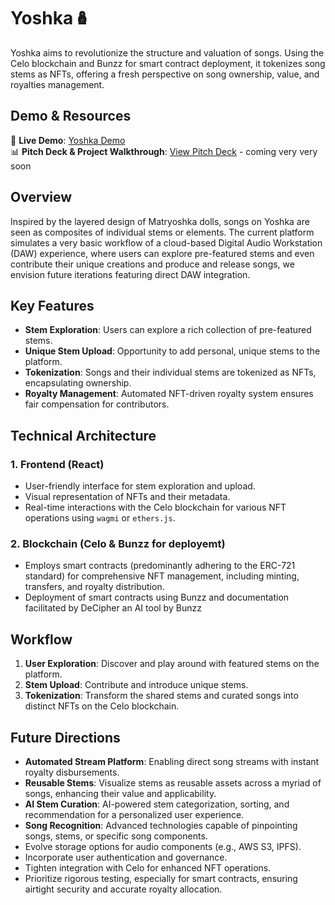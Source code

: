 # Yoshka🪆
Yoshka aims to revolutionize the structure and valuation of songs. Using the Celo blockchain and Bunzz for smart contract deployment, it tokenizes song stems as NFTs, offering a fresh perspective on song ownership, value, and royalties management.

## Demo & Resources

🔗 **Live Demo**: [Yoshka Demo](https://yoshka.vercel.app/)  
📊 **Pitch Deck & Project Walkthrough**: [View Pitch Deck](#PitchDeck-Link-Here)  - coming very very soon

## Overview
Inspired by the layered design of Matryoshka dolls, songs on Yoshka are seen as composites of individual stems or elements. The current platform simulates a very basic workflow of a cloud-based Digital Audio Workstation (DAW) experience, where users can explore pre-featured stems and even contribute their unique creations and produce and release songs, we envision future iterations featuring direct DAW integration.

## Key Features

- **Stem Exploration**: Users can explore a rich collection of pre-featured stems.
- **Unique Stem Upload**: Opportunity to add personal, unique stems to the platform.
- **Tokenization**: Songs and their individual stems are tokenized as NFTs, encapsulating ownership.
- **Royalty Management**: Automated NFT-driven royalty system ensures fair compensation for contributors.

## Technical Architecture

### 1. Frontend (React)
- User-friendly interface for stem exploration and upload.
- Visual representation of NFTs and their metadata.
- Real-time interactions with the Celo blockchain for various NFT operations using `wagmi` or `ethers.js`.

### 2. Blockchain (Celo & Bunzz for deployemt)
- Employs smart contracts (predominantly adhering to the ERC-721 standard) for comprehensive NFT management, including minting, transfers, and royalty distribution.
- Deployment of smart contracts using Bunzz and documentation facilitated by DeCipher an AI tool by Bunzz

## Workflow
1. **User Exploration**: Discover and play around with featured stems on the platform.
2. **Stem Upload**: Contribute and introduce unique stems.
3. **Tokenization**: Transform the shared stems and curated songs into distinct NFTs on the Celo blockchain.

## Future Directions
- **Automated Stream Platform**: Enabling direct song streams with instant royalty disbursements.
- **Reusable Stems**: Visualize stems as reusable assets across a myriad of songs, enhancing their value and applicability.
- **AI Stem Curation**: AI-powered stem categorization, sorting, and recommendation for a personalized user experience.
- **Song Recognition**: Advanced technologies capable of pinpointing songs, stems, or specific song components.
- Evolve storage options for audio components (e.g., AWS S3, IPFS).
- Incorporate user authentication and governance.
- Tighten integration with Celo for enhanced NFT operations.
- Prioritize rigorous testing, especially for smart contracts, ensuring airtight security and accurate royalty allocation.
